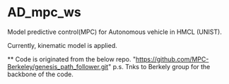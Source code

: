 # AD_mpc_ws

Model predictive control(MPC) for Autonomous vehicle in HMCL (UNIST). 

Currently, kinematic model is applied. 

** Code is originated from the below repo. 
"https://github.com/MPC-Berkeley/genesis_path_follower.git" 
p.s. Tnks to Berkely group for the backbone of the code. 
